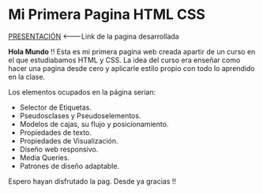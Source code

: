 ﻿# Mi Primera Pagina HTML CSS

[PRESENTACIÓN](https://micamonje.github.io/Primera-pagHTML-CSS/{:target="_blank"})  <---Link de la pagina desarrollada

**Hola Mundo** !! 
Esta es mi primera pagina web creada apartir de un curso en el que 
estudiabamos HTML y CSS. La idea del curso era enseñar como hacer una 
pagina desde cero y aplicarle estilo propio con todo lo aprendido en
la clase.

Los elementos ocupados en la página serian:

- Selector de Etiquetas.
- Pseudosclases y Pseudoselementos.
- Modelos de cajas, su flujo y posicionamiento.
- Propiedades de texto.
- Propiedades de Visualización.
- Diseño web responsivo.
- Media Queries.
- Patrones de diseño adaptable.


Espero hayan disfrutado la pag. Desde ya gracias !!
